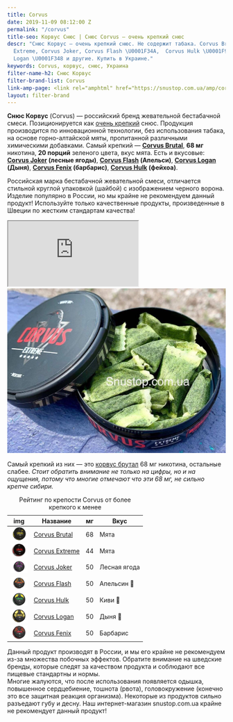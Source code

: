 ```yaml
---
title: Corvus
date: 2019-11-09 08:12:00 Z
permalink: "/corvus"
title-seo: Корвус Снюс | Снюс Corvus — очень крепкий снюс
descr: "Снюс Корвус — очень крепкий снюс. Не содержит табака. Corvus Brutal, Corvus
  Extreme, Corvus Joker, Corvus Flash \U0001F34A,  Corvus Hulk \U0001F95D, Corvus
  Logan \U0001F348 и другие. Купить в Украине."
keywords: Corvus, корвус, снюс, Украина
filter-name-h2: Снюс Корвус
filter-brand-list: Corvus
link-amp-page: <link rel="amphtml" href="https://snustop.com.ua/amp/corvus">
layout: filter-brand
---
```


<b>Снюс Корвус</b> (Corvus) — российский бренд жевательной бестабачной смеси. Позиционируется как <a href="/ultra-strong">очень крепкий</a> снюс. Продукция производится по инновационной технологии, без использования табака, на основе горно-алтайской мяты, пропитанной различными химическими добавками. Самый крепкий — <b><a href="/corvus-brutal">Corvus Brutal</a></b>, <b>68 мг</b> никотина, <b>20 порций</b> зеленого цвета, вкус мята. Есть и вкусовые: <b><a href="/corvus-joker">Corvus Joker</a> (лесные ягоды)</b>, <b><a href="/corvus-flash">Corvus Flash</a> (Апельси)</b>, <b><a href="/corvus-logan">Corvus Logan</a> (Дыня)</b>, <b><a href="/corvus-fenix-barberry">Corvus Fenix</a> (барбарис)</b>, <b><a href="/corvus-hulk">Corvus Hulk</a> (фейхоа)</b>.

Российская марка бестабачной жевательной смеси, отличается стильной круглой упаковкой (шайбой) с изображением черного ворона. Изделие популярно в России, но мы крайне не рекомендуем данный продукт! Используйте только качественные продукты, произведенные в Швеции по жестким стандартам качества!
<div class="embed-responsive embed-responsive-16by9 mb-3">
  <iframe class="embed-responsive-item" src="https://www.youtube.com/embed/zTAAx16JajU" allowfullscreen></iframe>
</div>
<img class="img-fluid" src="/img/products/corvus/snus-corvus-extreme-open.jpg" alt="Corvus Extreme Снюс пакеты">

Самый крепкий из них — это <a href="/corvus-brutal">корвус брутал</a> 68 мг никотина, остальные слабее. <i>Стоит обратить внимание не только на цифры, но и на ощущения, потому что многие отмечают что эти 68 мг, не сильно крепче сибири.</i>
<table class="table table-sm">
	<caption>Рейтинг по крепости Corvus от более крепкого к менее</caption>
	<thead>
		<tr>
			<th scope="col">img</th>
			<th scope="col">Название</th>
			<th scope="col">мг</th>
			<th scope="col">Вкус</th>
		</tr>
	</thead>
	<tbody>
		<tr>
			<td><a href="/corvus-brutal"><img style="width: 40px" src="/img/products/corvus-brutal-snus.jpg" alt="Corvus Brutal"></a></td>
			<td><a href="/corvus-brutal">Corvus Brutal</a></td>
			<td>68</td>
			<td>Мята</td>
		</tr>
		<tr>
			<td><a href="/snus-corvus-extreme"><img style="width: 40px" src="/img/products/corvus-extreme-snus.png" alt="Corvus Extreme"></a></td>
			<td><a href="/snus-corvus-extreme">Corvus Extreme</a></td>
			<td>44</td>
			<td>Мята</td>
		</tr>
		<tr>
			<td><a href="/corvus-joker"><img style="width: 40px" src="/img/products/corvus/corvus-joker.png" alt="Corvus Joker"></a></td>
			<td><a href="/corvus-joker">Corvus Joker</a></td>
			<td>50</td>
			<td>Лесная ягода</td>
		</tr>
		<tr>
			<td><a href="/corvus-flash"><img style="width: 40px" src="/img/products/corvus/corvus-flash.png" alt="Corvus Flash"></a></td>
			<td><a href="/corvus-flash">Corvus Flash</a></td>
			<td>50</td>
			<td>Апельсин 🍊</td>
		</tr>
		<tr>
			<td><a href="/corvus-hulk"><img style="width: 40px" src="/img/products/corvus/corvus-hulk.png" alt="Corvus Hulk"></a></td>
			<td><a href="/corvus-hulk">Corvus Hulk</a></td>
			<td>50</td>
			<td>Киви 🥝</td>
		</tr>
		<tr>
			<td><a href="/corvus-logan"><img style="width: 40px" src="/img/products/corvus/corvus-logan.png" alt="Corvus Logan"></a></td>
			<td><a href="/corvus-logan">Corvus Logan</a></td>
			<td>50</td>
			<td>Дыня 🍈</td>
		</tr>
<tr>
			<td><a href="/corvus-fenix-barberry"><img style="width: 40px" src="/img/products/corvus/corvus-fenix.png" alt="Corvus Fenix Barberry"></a></td>
			<td><a href="/corvus-fenix-barberry">Corvus Fenix</a></td>
			<td>50</td>
			<td>Барбарис</td>
		</tr>
	</tbody>
</table>

Данный продукт производят в России, и мы его крайне не рекомендуем из-за множества побочных эффектов. Обратите внимание на шведские бренды, которые следят за качеством продукта и соблюдают все пищевые стандартны и нормы.<br>
Многие жалуются, что после использования появляется одышка, повышенное сердцебиение, тошнота (рвота), головокружение (конечно это все защитная реакция организма). Некоторые из продуктов сильно разъедают губу и десну. Наш интернет-магазин snustop.com.ua крайне не рекомендует данный продукт!